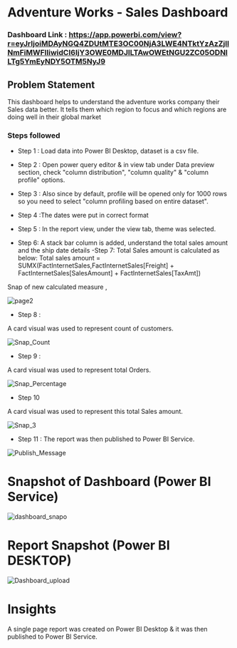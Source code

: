 # Adventure Works - Sales Dashboard

### Dashboard Link : https://app.powerbi.com/view?r=eyJrIjoiMDAyNGQ4ZDUtMTE3OC00NjA3LWE4NTktYzAzZjllNmFiMWFlIiwidCI6IjY3OWE0MDJlLTAwOWEtNGU2ZC05ODNlLTg5YmEyNDY5OTM5NyJ9

## Problem Statement

This dashboard helps to understand the adventure works company their Sales data better. It tells them which region to focus and which regions are doing well in their global market


### Steps followed 

- Step 1 : Load data into Power BI Desktop, dataset is a csv file.
- Step 2 : Open power query editor & in view tab under Data preview section, check "column distribution", "column quality" & "column profile" options.
- Step 3 : Also since by default, profile will be opened only for 1000 rows so you need to select "column profiling based on entire dataset".
- Step 4 :The dates were put in correct format
- Step 5 : In the report view, under the view tab, theme was selected.

- Step 6:  A stack bar column is added, understand the total sales amount and the ship date details
-Step 7:  Total Sales amount is calculated as below:
Total sales amount = SUMX(FactInternetSales,FactInternetSales[Freight] + FactInternetSales[SalesAmount] + FactInternetSales[TaxAmt])
  

        
Snap of new calculated measure ,

![page2](https://github.com/user-attachments/assets/6d333b26-5638-4cf3-b6ed-cf091075f8c4)

        
- Step 8 :
        
A card visual was used to represent count of customers.

![Snap_Count](https://github.com/user-attachments/assets/7e274b2b-8c25-4765-9246-9fcfea46044d)

        
 - Step 9 : 
 
 A card visual was used to represent total Orders.
 
 ![Snap_Percentage](https://github.com/user-attachments/assets/68669d8d-ee31-46df-96f4-cd8425e5f63a)

 
 - Step 10
    
 A card visual was used to represent this total Sales amount.
 
 
 ![Snap_3](https://github.com/user-attachments/assets/0d6a45dc-65fa-457a-813d-032d742b5b28)
 
 - Step 11 : The report was then published to Power BI Service.
 
 
![Publish_Message](https://github.com/user-attachments/assets/145a60bd-5115-40a6-9999-01a4da7fa709)

# Snapshot of Dashboard (Power BI Service)

![dashboard_snapo](https://github.com/user-attachments/assets/8f32e48d-c328-4a5c-b6fd-76fcc11c884c)

 
 # Report Snapshot (Power BI DESKTOP)

 
![Dashboard_upload](https://github.com/user-attachments/assets/a39ab31b-0d24-41e6-8bdd-664360045544)

# Insights

A single page report was created on Power BI Desktop & it was then published to Power BI Service.



